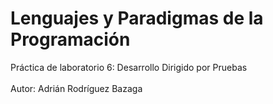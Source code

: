 # Lenguajes y Paradigmas de la Programación</br>
Práctica de laboratorio 6: Desarrollo Dirigido por Pruebas</br>
</br>
Autor: Adrián Rodríguez Bazaga</br>